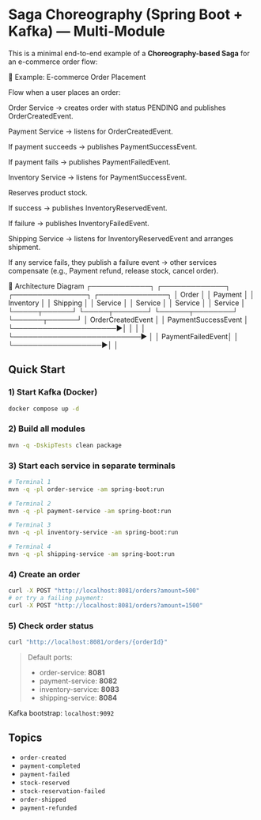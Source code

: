# Saga Choreography (Spring Boot + Kafka) — Multi-Module

This is a minimal end-to-end example of a **Choreography-based Saga** for an e-commerce order flow:

🔹 Example: E-commerce Order Placement

Flow when a user places an order:

Order Service → creates order with status PENDING and publishes OrderCreatedEvent.

Payment Service → listens for OrderCreatedEvent.

If payment succeeds → publishes PaymentSuccessEvent.

If payment fails → publishes PaymentFailedEvent.

Inventory Service → listens for PaymentSuccessEvent.

Reserves product stock.

If success → publishes InventoryReservedEvent.

If failure → publishes InventoryFailedEvent.

Shipping Service → listens for InventoryReservedEvent and arranges shipment.

If any service fails, they publish a failure event → other services compensate (e.g., Payment refund, release stock, cancel order).

🔹 Architecture Diagram
 ┌────────────┐        ┌─────────────┐        ┌───────────────┐        ┌──────────────┐
 │  Order     │        │  Payment    │        │   Inventory   │        │   Shipping   │
 │  Service   │        │  Service    │        │   Service     │        │   Service    │
 └─────┬──────┘        └─────┬───────┘        └──────┬────────┘        └──────┬──────┘
       │ OrderCreatedEvent    │                   │ PaymentSuccessEvent        │
       └─────────────────────►│                   │                           │
                              │                   └──────────────────────────► │
                              │ PaymentFailedEvent│                           │
                              └──────────────────►│                           │


## Quick Start

### 1) Start Kafka (Docker)
```bash
docker compose up -d
```

### 2) Build all modules
```bash
mvn -q -DskipTests clean package
```

### 3) Start each service in separate terminals
```bash
# Terminal 1
mvn -q -pl order-service -am spring-boot:run

# Terminal 2
mvn -q -pl payment-service -am spring-boot:run

# Terminal 3
mvn -q -pl inventory-service -am spring-boot:run

# Terminal 4
mvn -q -pl shipping-service -am spring-boot:run
```

### 4) Create an order
```bash
curl -X POST "http://localhost:8081/orders?amount=500"
# or try a failing payment:
curl -X POST "http://localhost:8081/orders?amount=1500"
```

### 5) Check order status
```bash
curl "http://localhost:8081/orders/{orderId}"
```

> Default ports:
> - order-service: **8081**
> - payment-service: **8082**
> - inventory-service: **8083**
> - shipping-service: **8084**

Kafka bootstrap: `localhost:9092`

## Topics
- `order-created`
- `payment-completed`
- `payment-failed`
- `stock-reserved`
- `stock-reservation-failed`
- `order-shipped`
- `payment-refunded`
```

